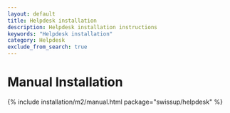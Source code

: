 ```yaml
---
layout: default
title: Helpdesk installation
description: Helpdesk installation instructions
keywords: "Helpdesk installation"
category: Helpdesk
exclude_from_search: true
---
```


# Manual Installation

{% include installation/m2/manual.html package="swissup/helpdesk" %}
